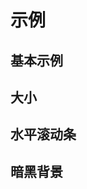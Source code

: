 # 示例

## 基本示例

<code src="./demos/basic.tsx"></code>

## 大小

<code src="./demos/size.tsx"></code>

## 水平滚动条

<code src="./demos/horizontal.tsx"></code>

## 暗黑背景

<code src="./demos/dark.tsx" background="rgba(26, 38, 61, 0.85)"></code>

